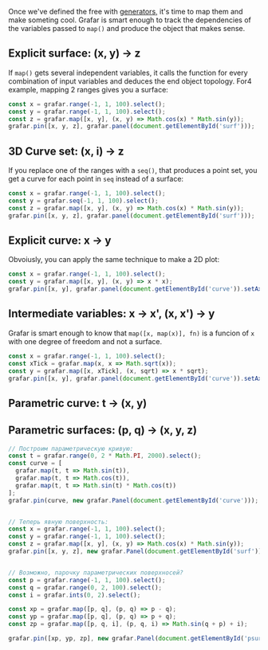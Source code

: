 Once we've defined the free   with [generators,](tutorial/2-generators.md) it's time to map them and make someting cool. Grafar is smart enough to track the dependencies of the variables passed to `map()` and produce the object that makes sense.

## Explicit surface: (x, y) -> z

If `map()` gets several independent variables, it calls the function for every combination of input variables and deduces the end object topology. For4 example, mapping 2 ranges gives you a surface:

```js
const x = grafar.range(-1, 1, 100).select();
const y = grafar.range(-1, 1, 100).select();
const z = grafar.map([x, y], (x, y) => Math.cos(x) * Math.sin(y));
grafar.pin([x, y, z], grafar.panel(document.getElementById('surf')));
```

## 3D Curve set: (x, i) -> z

If you replace one of the ranges with a `seq()`, that produces a point set, you get a curve for each point in `seq` instead of a surface:

```js
const x = grafar.range(-1, 1, 100).select();
const y = grafar.seq(-1, 1, 100).select();
const z = grafar.map([x, y], (x, y) => Math.cos(x) * Math.sin(y));
grafar.pin([x, y, z], grafar.panel(document.getElementById('surf')));
```

## Explicit curve: x -> y

Obvoiusly, you can apply the same technique to make a 2D plot:

```js
const x = grafar.range(-1, 1, 100).select();
const y = grafar.map([x, y], (x, y) => x * x);
grafar.pin([x, y], grafar.panel(document.getElementById('curve')).setAxes(['x', 'y']));
```

## Intermediate variables: x -> x', (x, x') -> y

Grafar is smart enough to know that `map([x, map(x)], fn)` is a funcion of `x` with one degree of freedom and not a surface.

```js
const x = grafar.range(-1, 1, 100).select();
const xTick = grafar.map(x, x => Math.sqrt(x));
const y = grafar.map([x, xTick], (x, sqrt) => x * sqrt);
grafar.pin([x, y], grafar.panel(document.getElementById('curve')).setAxes(['x', 'y']));
```

## Parametric curve: t -> (x, y)

## Parametric surfaces: (p, q) -> (x, y, z)

```js
// Построим параметрическую кривую:
const t = grafar.range(0, 2 * Math.PI, 2000).select();
const curve = [
  grafar.map(t, t => Math.sin(t)),
  grafar.map(t, t => Math.cos(t)),
  grafar.map(t, t => Math.sin(t) * Math.cos(t))
];
grafar.pin(curve, new grafar.Panel(document.getElementById('curve')));


// Теперь явную поверхность:
const x = grafar.range(-1, 1, 100).select();
const y = grafar.range(-1, 1, 100).select();
const z = grafar.map([x, y], (x, y) => Math.cos(x) * Math.sin(y));
grafar.pin([x, y, z], new grafar.Panel(document.getElementById('surf')));


// Возможно, парочку параметрических поверхносей?
const p = grafar.range(-1, 1, 100).select();
const q = grafar.range(0, 2, 100).select();
const i = grafar.ints(0, 2).select();

const xp = grafar.map([p, q], (p, q) => p - q);
const yp = grafar.map([p, q], (p, q) => p + q);
const zp = grafar.map([p, q, i], (p, q, i) => Math.sin(q + p) + i);

grafar.pin([xp, yp, zp], new grafar.Panel(document.getElementById('psurf')));
```